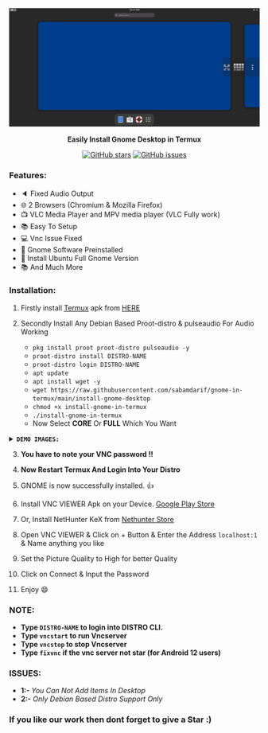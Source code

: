 
<center><img src="images/demo-gnome.png"></center>
<p align="center"><b>Easily Install Gnome Desktop in Termux</b></p>

<div align="center">

[![GitHub stars](https://img.shields.io/github/stars/sabamdarif/gnome-in-termux)](https://github.com/sabamdarif/modded-kali/stargazers)
[![GitHub issues](https://img.shields.io/github/issues/sabamdarif/gnome-in-termux)](https://github.com/sabamdarif/modded-kali/issues)

</div>

### Features:

- :speaker: Fixed Audio Output
- :globe_with_meridians: 2 Browsers (Chromium & Mozilla Firefox)
- :tv: VLC Media Player and MPV media player (VLC Fully work)
- :books: Easy To Setup
- :computer: Vnc Issue Fixed
- :hammer: Gnome Software Preinstalled
- :art: Install Ubuntu Full Gnome Version
- :books: And Much More

### Installation:

1. Firstly install [Termux](https://termux.com) apk from [HERE](https://f-droid.org/repo/com.termux_118.apk)
2. Secondly Install Any Debian Based Proot-distro & pulseaudio For Audio Working

   - `pkg install proot proot-distro pulseaudio -y`
   - `proot-distro install DISTRO-NAME`
   - `proot-distro login DISTRO-NAME`
   - `apt update`
   - `apt install wget -y`
   - `wget https://raw.githubusercontent.com/sabamdarif/gnome-in-termux/main/install-gnome-desktop`
   - `chmod +x install-gnome-in-termux`
   - `./install-gnome-in-termux`
   - Now Select **CORE** Or **FULL** Which You Want
<details>
<summary><b><code>DEMO IMAGES: </code></b></summary>

|CORE|FULL|
|--|--|
|![img](images/gnome-core-ubuntu.png)|![img](image/demo-full-ubuntu.png)|
</details>

3. **You have to note your VNC password !!**
4. **Now Restart Termux And Login Into Your Distro**
5. GNOME is now successfully installed. 👍
6. Install VNC VIEWER Apk on your Device. [Google Play Store](https://play.google.com/store/apps/details?id=com.realvnc.viewer.android&hl=en)
7. Or, Install NetHunter KeX from [Nethunter Store](https://store.nethunter.com/en/packages/com.offsec.nethunter.kex/)

8. Open VNC VIEWER & Click on + Button & Enter the Address `localhost:1` & Name anything you like
9. Set the Picture Quality to High for better Quality
10. Click on Connect & Input the Password
11. Enjoy :smile:

### NOTE:

- **Type `DISTRO-NAME` to login into DISTRO CLI.**
- **Type `vncstart` to run Vncserver**
- **Type `vncstop` to stop Vncserver**
- **Type `fixvnc` if the vnc server not star (for Android 12 users)**

### ISSUES:
- **1:-** *You Can Not Add Items In Desktop*
- **2:-** *Only Debian Based Distro Support Only*

### If you like our work then dont forget to give a Star :)

